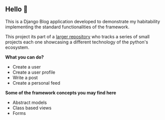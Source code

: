## Hello :wave:

This is a Django Blog application developed to demonstrate my habitability implementing the standard functionalities of the framework. 

This project its part of a [larger repository](https://github.com/Perkles/python-code-portfolio) who tracks a series of small projects each one showcasing a different technology of the python's ecosystem. 

**What you can do?**

- Create a user
- Create a user profile
- Write a post
- Create a personal feed

**Some of the framework concepts you may find here**

- Abstract models 
- Class based views
- Forms

